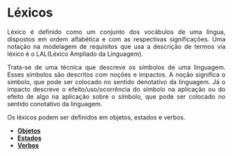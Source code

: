 # Léxicos

<p align="justify">Léxico é definido como um conjunto dos vocábulos de uma língua, dispostos em ordem alfabética e com as respectivas significações. Uma notação na modelagem de requisitos que usa a descrição de termos via léxico é o LAL(Léxico Ampliado da Linguagem).</p>

<p align="justify">Trata-se de uma técnica que descreve os símbolos de uma linguagem. Esses símbolos são descritos com noções e impactos. A noção significa o símbolo, que pode ser colocado no sentido denotativo da linguagem. Já o impacto descreve o efeito/uso/ocorrência do símbolo na aplicação ou do efeito de algo na aplicação sobre o símbolo, que pode ser colocado no sentido conotativo da linguagem.</p>

Os léxicos podem ser definidos em objetos, estados e verbos.

- [**Objetos**](/docs/modeling/lexicos/objects_versions.md)
- [**Estados**](/docs/modeling/lexicos/states.md)
- [**Verbos**](/docs/modeling/lexicos/verbs.md)